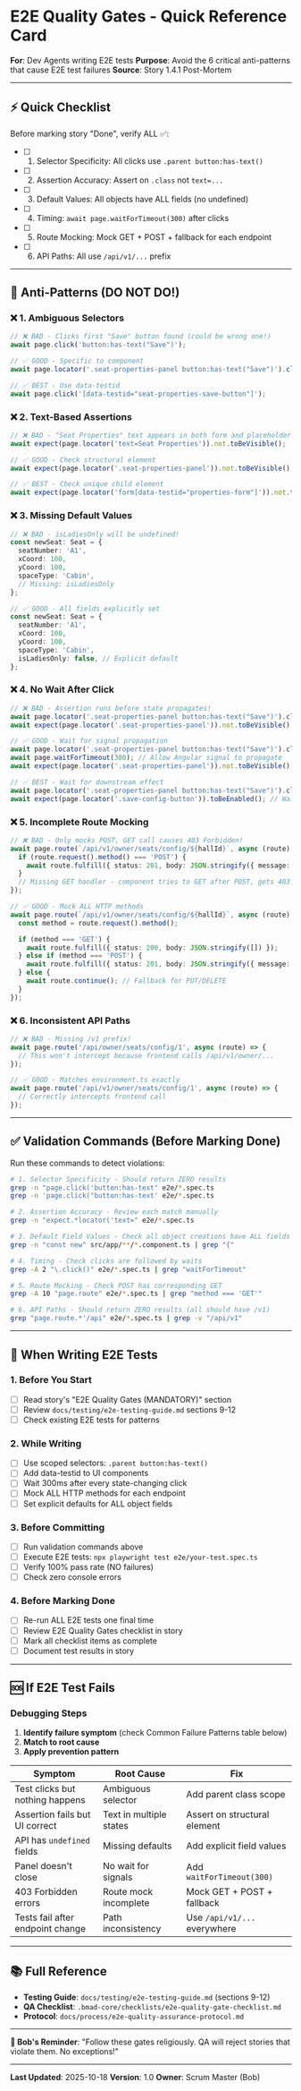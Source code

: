# E2E Quality Gates - Quick Reference Card

**For**: Dev Agents writing E2E tests
**Purpose**: Avoid the 6 critical anti-patterns that cause E2E test failures
**Source**: Story 1.4.1 Post-Mortem

---

## ⚡ Quick Checklist

Before marking story "Done", verify ALL ✅:

- [ ] 1. Selector Specificity: All clicks use `.parent button:has-text()`
- [ ] 2. Assertion Accuracy: Assert on `.class` not `text=...`
- [ ] 3. Default Values: All objects have ALL fields (no undefined)
- [ ] 4. Timing: `await page.waitForTimeout(300)` after clicks
- [ ] 5. Route Mocking: Mock GET + POST + fallback for each endpoint
- [ ] 6. API Paths: All use `/api/v1/...` prefix

---

## 🚫 Anti-Patterns (DO NOT DO!)

### ❌ 1. Ambiguous Selectors
```typescript
// ❌ BAD - Clicks first "Save" button found (could be wrong one!)
await page.click('button:has-text("Save")');

// ✅ GOOD - Specific to component
await page.locator('.seat-properties-panel button:has-text("Save")').click();

// ✅ BEST - Use data-testid
await page.click('[data-testid="seat-properties-save-button"]');
```

### ❌ 2. Text-Based Assertions
```typescript
// ❌ BAD - "Seat Properties" text appears in both form and placeholder!
await expect(page.locator('text=Seat Properties')).not.toBeVisible();

// ✅ GOOD - Check structural element
await expect(page.locator('.seat-properties-panel')).not.toBeVisible();

// ✅ BEST - Check unique child element
await expect(page.locator('form[data-testid="properties-form"]')).not.toBeVisible();
```

### ❌ 3. Missing Default Values
```typescript
// ❌ BAD - isLadiesOnly will be undefined!
const newSeat: Seat = {
  seatNumber: 'A1',
  xCoord: 100,
  yCoord: 100,
  spaceType: 'Cabin',
  // Missing: isLadiesOnly
};

// ✅ GOOD - All fields explicitly set
const newSeat: Seat = {
  seatNumber: 'A1',
  xCoord: 100,
  yCoord: 100,
  spaceType: 'Cabin',
  isLadiesOnly: false, // Explicit default
};
```

### ❌ 4. No Wait After Click
```typescript
// ❌ BAD - Assertion runs before state propagates!
await page.locator('.seat-properties-panel button:has-text("Save")').click();
await expect(page.locator('.seat-properties-panel')).not.toBeVisible(); // FAILS!

// ✅ GOOD - Wait for signal propagation
await page.locator('.seat-properties-panel button:has-text("Save")').click();
await page.waitForTimeout(300); // Allow Angular signal to propagate
await expect(page.locator('.seat-properties-panel')).not.toBeVisible(); // SUCCESS!

// ✅ BEST - Wait for downstream effect
await page.locator('.seat-properties-panel button:has-text("Save")').click();
await expect(page.locator('.save-config-button')).toBeEnabled(); // Waits for cascade
```

### ❌ 5. Incomplete Route Mocking
```typescript
// ❌ BAD - Only mocks POST, GET call causes 403 Forbidden!
await page.route(`/api/v1/owner/seats/config/${hallId}`, async (route) => {
  if (route.request().method() === 'POST') {
    await route.fulfill({ status: 201, body: JSON.stringify({ message: 'Success' }) });
  }
  // Missing GET handler - component tries to GET after POST, gets 403!
});

// ✅ GOOD - Mock ALL HTTP methods
await page.route(`/api/v1/owner/seats/config/${hallId}`, async (route) => {
  const method = route.request().method();

  if (method === 'GET') {
    await route.fulfill({ status: 200, body: JSON.stringify([]) });
  } else if (method === 'POST') {
    await route.fulfill({ status: 201, body: JSON.stringify({ message: 'Success' }) });
  } else {
    await route.continue(); // Fallback for PUT/DELETE
  }
});
```

### ❌ 6. Inconsistent API Paths
```typescript
// ❌ BAD - Missing /v1 prefix!
await page.route('/api/owner/seats/config/1', async (route) => {
  // This won't intercept because frontend calls /api/v1/owner/...
});

// ✅ GOOD - Matches environment.ts exactly
await page.route('/api/v1/owner/seats/config/1', async (route) => {
  // Correctly intercepts frontend call
});
```

---

## ✅ Validation Commands (Before Marking Done)

Run these commands to detect violations:

```bash
# 1. Selector Specificity - Should return ZERO results
grep -n "page.click('button:has-text" e2e/*.spec.ts
grep -n 'page.click("button:has-text' e2e/*.spec.ts

# 2. Assertion Accuracy - Review each match manually
grep -n "expect.*locator('text=" e2e/*.spec.ts

# 3. Default Field Values - Check all object creations have ALL fields
grep -n "const new" src/app/**/*.component.ts | grep "{"

# 4. Timing - Check clicks are followed by waits
grep -A 2 "\.click()" e2e/*.spec.ts | grep "waitForTimeout"

# 5. Route Mocking - Check POST has corresponding GET
grep -A 10 "page.route" e2e/*.spec.ts | grep "method === 'GET'"

# 6. API Paths - Should return ZERO results (all should have /v1)
grep "page.route.*'/api" e2e/*.spec.ts | grep -v "/api/v1"
```

---

## 🎯 When Writing E2E Tests

### 1. Before You Start
- [ ] Read story's "E2E Quality Gates (MANDATORY)" section
- [ ] Review `docs/testing/e2e-testing-guide.md` sections 9-12
- [ ] Check existing E2E tests for patterns

### 2. While Writing
- [ ] Use scoped selectors: `.parent button:has-text()`
- [ ] Add data-testid to UI components
- [ ] Wait 300ms after every state-changing click
- [ ] Mock ALL HTTP methods for each endpoint
- [ ] Set explicit defaults for ALL object fields

### 3. Before Committing
- [ ] Run validation commands above
- [ ] Execute E2E tests: `npx playwright test e2e/your-test.spec.ts`
- [ ] Verify 100% pass rate (NO failures)
- [ ] Check zero console errors

### 4. Before Marking Done
- [ ] Re-run ALL E2E tests one final time
- [ ] Review E2E Quality Gates checklist in story
- [ ] Mark all checklist items as complete
- [ ] Document test results in story

---

## 🆘 If E2E Test Fails

### Debugging Steps

1. **Identify failure symptom** (check Common Failure Patterns table below)
2. **Match to root cause**
3. **Apply prevention pattern**

| Symptom | Root Cause | Fix |
|---------|-----------|-----|
| Test clicks but nothing happens | Ambiguous selector | Add parent class scope |
| Assertion fails but UI correct | Text in multiple states | Assert on structural element |
| API has `undefined` fields | Missing defaults | Add explicit field values |
| Panel doesn't close | No wait for signals | Add `waitForTimeout(300)` |
| 403 Forbidden errors | Route mock incomplete | Mock GET + POST + fallback |
| Tests fail after endpoint change | Path inconsistency | Use `/api/v1/...` everywhere |

---

## 📚 Full Reference

- **Testing Guide**: `docs/testing/e2e-testing-guide.md` (sections 9-12)
- **QA Checklist**: `.bmad-core/checklists/e2e-quality-gate-checklist.md`
- **Protocol**: `docs/process/e2e-quality-assurance-protocol.md`

---

**🏃 Bob's Reminder**: "Follow these gates religiously. QA will reject stories that violate them. No exceptions!"

---

**Last Updated**: 2025-10-18
**Version**: 1.0
**Owner**: Scrum Master (Bob)
